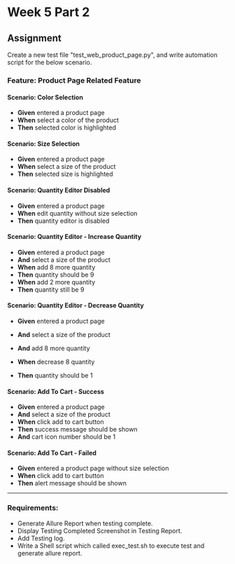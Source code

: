 # Week 5 Part 2

## Assignment
Create a new test file "test_web_product_page.py", and write automation script for the below scenario.

### Feature: Product Page Related Feature
#### Scenario: Color Selection
- **Given** entered a product page
- **When** select a color of the product
- **Then** selected color is highlighted

#### Scenario: Size Selection
- **Given** entered a product page
- **When** select a size of the product
- **Then** selected size is highlighted
 
#### Scenario: Quantity Editor Disabled
- **Given** entered a product page
- **When** edit quantity without size selection
- **Then** quantity editor is disabled

#### Scenario: Quantity Editor - Increase Quantity
- **Given** entered a product page
- **And** select a size of the product
- **When** add 8 more quantity
- **Then** quantity should be 9
- **When** add 2 more quantity
- **Then** quantity still be 9

#### Scenario: Quantity Editor - Decrease Quantity
- **Given** entered a product page
- **And** select a size of the product
- **And** add 8 more quantity

- **When** decrease 8 quantity
- **Then** quantity should be 1

#### Scenario: Add To Cart - Success
- **Given** entered a product page
- **And** select a size of the product
- **When** click add to cart button
- **Then** success message should be shown
- **And** cart icon number should be 1


#### Scenario: Add To Cart - Failed
- **Given** entered a product page without size selection
- **When** click add to cart button
- **Then** alert message should be shown

---
### Requirements:
- Generate Allure Report when testing complete.
- Display Testing Completed Screenshot in Testing Report.
- Add Testing log.
- Write a Shell script which called exec_test.sh to execute test and generate allure report.